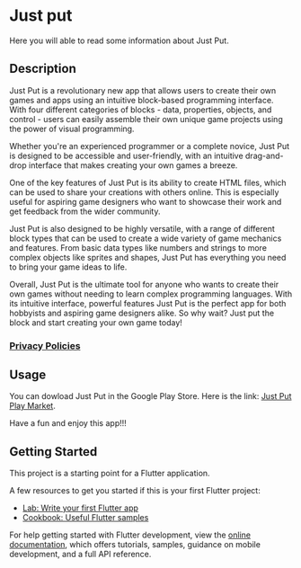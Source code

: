# Just put

Here you will able to read some information about Just Put.

## Description

Just Put is a revolutionary new app that allows users to create their own games and apps using an intuitive block-based programming interface. With four different categories of blocks - data, properties, objects, and control - users can easily assemble their own unique game projects using the power of visual programming.

Whether you're an experienced programmer or a complete novice, Just Put is designed to be accessible and user-friendly, with an intuitive drag-and-drop interface that makes creating your own games a breeze.

One of the key features of Just Put is its ability to create HTML files, which can be used to share your creations with others online. This is especially useful for aspiring game designers who want to showcase their work and get feedback from the wider community.

Just Put is also designed to be highly versatile, with a range of different block types that can be used to create a wide variety of game mechanics and features. From basic data types like numbers and strings to more complex objects like sprites and shapes, Just Put has everything you need to bring your game ideas to life.

Overall, Just Put is the ultimate tool for anyone who wants to create their own games without needing to learn complex programming languages. With its intuitive interface, powerful features Just Put is the perfect app for both hobbyists and aspiring game designers alike. So why wait? Just put the block and start creating your own game today!

### [Privacy Policies](https://gafum.github.io/PrivacyPolicyJustPut/)

## Usage

You can dowload Just Put in the Google Play Store. Here is the link: [Just Put Play Market](https://play.google.com/store/apps/details?id=com.gafum.just_put).

Have a fun and enjoy this app!!!

## Getting Started

This project is a starting point for a Flutter application.

A few resources to get you started if this is your first Flutter project:

- [Lab: Write your first Flutter app](https://docs.flutter.dev/get-started/codelab)
- [Cookbook: Useful Flutter samples](https://docs.flutter.dev/cookbook)

For help getting started with Flutter development, view the
[online documentation](https://docs.flutter.dev/), which offers tutorials,
samples, guidance on mobile development, and a full API reference.
